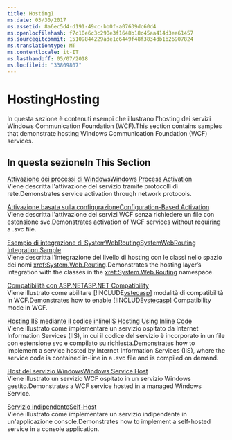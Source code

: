 ```yaml
---
title: Hosting1
ms.date: 03/30/2017
ms.assetid: 8a6ec5d4-d191-49cc-bb0f-a07639dc60d4
ms.openlocfilehash: f7c10e6c3c290e3f1648b18c45aa414d3ea61457
ms.sourcegitcommit: 15109844229ade1c6449f48f3834db1b26907824
ms.translationtype: MT
ms.contentlocale: it-IT
ms.lasthandoff: 05/07/2018
ms.locfileid: "33809807"
---
```

# <a name="hosting"></a><span data-ttu-id="dacd1-102">Hosting</span><span class="sxs-lookup"><span data-stu-id="dacd1-102">Hosting</span></span>
<span data-ttu-id="dacd1-103">In questa sezione è contenuti esempi che illustrano l'hosting dei servizi Windows Communication Foundation (WCF).</span><span class="sxs-lookup"><span data-stu-id="dacd1-103">This section contains samples that demonstrate hosting Windows Communication Foundation (WCF) services.</span></span>  
  
## <a name="in-this-section"></a><span data-ttu-id="dacd1-104">In questa sezione</span><span class="sxs-lookup"><span data-stu-id="dacd1-104">In This Section</span></span>  
 [<span data-ttu-id="dacd1-105">Attivazione dei processi di Windows</span><span class="sxs-lookup"><span data-stu-id="dacd1-105">Windows Process Activation</span></span>](../../../../docs/framework/wcf/samples/windows-process-activation.md)  
 <span data-ttu-id="dacd1-106">Viene descritta l'attivazione del servizio tramite protocolli di rete.</span><span class="sxs-lookup"><span data-stu-id="dacd1-106">Demonstrates service activation through network protocols.</span></span>  
  
 [<span data-ttu-id="dacd1-107">Attivazione basata sulla configurazione</span><span class="sxs-lookup"><span data-stu-id="dacd1-107">Configuration-Based Activation</span></span>](../../../../docs/framework/wcf/samples/configuration-based-activation.md)  
 <span data-ttu-id="dacd1-108">Viene descritta l'attivazione dei servizi WCF senza richiedere un file con estensione svc.</span><span class="sxs-lookup"><span data-stu-id="dacd1-108">Demonstrates activation of WCF services without requiring a .svc file.</span></span>  
  
 [<span data-ttu-id="dacd1-109">Esempio di integrazione di SystemWebRouting</span><span class="sxs-lookup"><span data-stu-id="dacd1-109">SystemWebRouting Integration Sample</span></span>](../../../../docs/framework/wcf/samples/systemwebrouting-integration-sample.md)  
 <span data-ttu-id="dacd1-110">Viene descritta l'integrazione del livello di hosting con le classi nello spazio dei nomi <xref:System.Web.Routing>.</span><span class="sxs-lookup"><span data-stu-id="dacd1-110">Demonstrates the hosting layer’s integration with the classes in the <xref:System.Web.Routing> namespace.</span></span>  
  
 [<span data-ttu-id="dacd1-111">Compatibilità con ASP.NET</span><span class="sxs-lookup"><span data-stu-id="dacd1-111">ASP.NET Compatibility</span></span>](../../../../docs/framework/wcf/samples/aspnet-compatibility.md)  
 <span data-ttu-id="dacd1-112">Viene illustrato come abilitare [!INCLUDE[vstecasp](../../../../includes/vstecasp-md.md)] modalità di compatibilità in WCF.</span><span class="sxs-lookup"><span data-stu-id="dacd1-112">Demonstrates how to enable [!INCLUDE[vstecasp](../../../../includes/vstecasp-md.md)] Compatibility mode in WCF.</span></span>  
  
 [<span data-ttu-id="dacd1-113">Hosting IIS mediante il codice inline</span><span class="sxs-lookup"><span data-stu-id="dacd1-113">IIS Hosting Using Inline Code</span></span>](../../../../docs/framework/wcf/samples/iis-hosting-using-inline-code.md)  
 <span data-ttu-id="dacd1-114">Viene illustrato come implementare un servizio ospitato da Internet Information Services (IIS), in cui il codice del servizio è incorporato in un file con estensione svc e compilato su richiesta.</span><span class="sxs-lookup"><span data-stu-id="dacd1-114">Demonstrates how to implement a service hosted by Internet Information Services (IIS), where the service code is contained in-line in a .svc file and is compiled on demand.</span></span>  
  
 [<span data-ttu-id="dacd1-115">Host del servizio Windows</span><span class="sxs-lookup"><span data-stu-id="dacd1-115">Windows Service Host</span></span>](../../../../docs/framework/wcf/samples/windows-service-host.md)  
 <span data-ttu-id="dacd1-116">Viene illustrato un servizio WCF ospitato in un servizio Windows gestito.</span><span class="sxs-lookup"><span data-stu-id="dacd1-116">Demonstrates a WCF service hosted in a managed Windows Service.</span></span>  
  
 [<span data-ttu-id="dacd1-117">Servizio indipendente</span><span class="sxs-lookup"><span data-stu-id="dacd1-117">Self-Host</span></span>](../../../../docs/framework/wcf/samples/self-host.md)  
 <span data-ttu-id="dacd1-118">Viene illustrato come implementare un servizio indipendente in un'applicazione console.</span><span class="sxs-lookup"><span data-stu-id="dacd1-118">Demonstrates how to implement a self-hosted service in a console application.</span></span>
